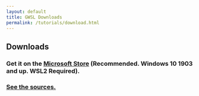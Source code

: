 ```yaml
---
layout: default
title: GWSL Downloads
permalink: /tutorials/download.html
---
```





## Downloads

### Get it on the [Microsoft Store](https://www.microsoft.com/en-us/p/gwsl/9nl6kd1h33v3) (Recommended. Windows 10 1903 and up. WSL2 Required).

### [See the sources.](https://github.com/Opticos/GWSL-Source)

<!--
### [Traditional Windows Installer](https://github.com/Opticos/GWSL-Source/releases/) (Windows 10 1903 and up. WSL2 Required).

### Winget downloads the Traditional Installer version: ```winget install gwsl```

### [See the sources.](https://github.com/Opticos/GWSL-Source)

### Also, there is an itch.io page:

<iframe src="https://itch.io/embed/779749" width="552" height="167" frameborder="0"><a href="https://opticos.itch.io/gwsl">GWSL by Optico5</a></iframe>

-->
